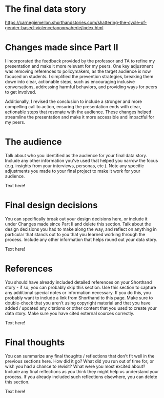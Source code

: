 # The final data story
https://carnegiemellon.shorthandstories.com/shattering-the-cycle-of-gender-based-violence/apoorvaherle/index.html

# Changes made since Part II

I incorporated the feedback provided by the professor and TA to refine my presentation and make it more relevant for my peers. One key adjustment was removing references to policymakers,
as the target audience is now focused on students. I simplified the prevention strategies, breaking them down into clear, actionable steps, such as encouraging inclusive conversations, 
addressing harmful behaviors, and providing ways for peers to get involved.

Additionally, I revised the conclusion to include a stronger and more compelling call to action, ensuring the presentation ends with clear, actionable steps that resonate with the 
audience. These changes helped streamline the presentation and make it more accessible and impactful for my peers.


# The audience
Talk about who you identified as the audience for your final data story. Include any other information you've used that helped you narrow the focus (e.g. insights from your interviews, personas, etc.). Note any specific adjustments you made to your final project to make it work for your audience.

Text here!

# Final design decisions
You can specifically break out your design decisions here, or include it under Changes made since Part II and delete this section. Talk about the design decisions you had to make along the way, and reflect on anything in particular that stands out to you that you learned working through the process. Include any other information that helps round out your data story.

Text here!

# References
You should have already included detailed references on your Shorthand story - if so, you can probably skip this section. Use this section to capture any additional special notes or information necessary. If you do this, you probably want to include a link from Shorthand to this page. Make sure to double-check that you aren't using copyright material and that you have added / updated any citations or other content that you used to create your data story. Make sure you have cited external sources correctly.

Text here!

# Final thoughts
You can summarize any final thoughts / reflections that don't fit well in the previous sections here. How did it go? What did you run out of time for, or wish you had a chance to revisit? What were you most excited about? Include any final reflections as you think they might help us understand your process. If you already included such reflections elsewhere, you can delete this section.

Text here!
